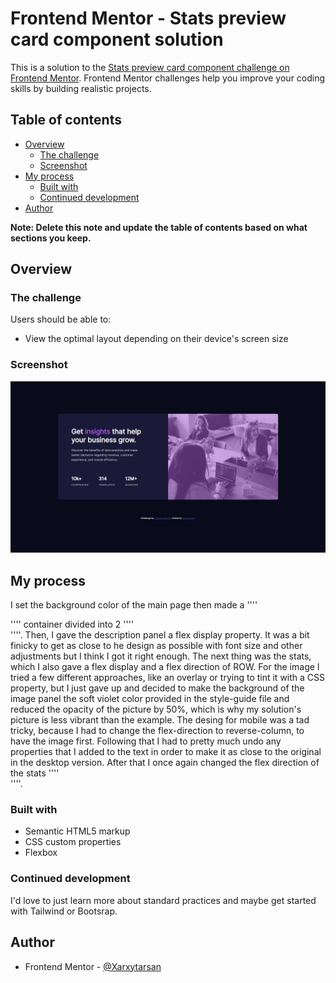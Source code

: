 # Frontend Mentor - Stats preview card component solution

This is a solution to the [Stats preview card component challenge on Frontend Mentor](https://www.frontendmentor.io/challenges/stats-preview-card-component-8JqbgoU62). Frontend Mentor challenges help you improve your coding skills by building realistic projects. 

## Table of contents

- [Overview](#overview)
  - [The challenge](#the-challenge)
  - [Screenshot](#screenshot)
- [My process](#my-process)
  - [Built with](#built-with)
  - [Continued development](#continued-development)
- [Author](#author)


**Note: Delete this note and update the table of contents based on what sections you keep.**

## Overview

### The challenge

Users should be able to:

- View the optimal layout depending on their device's screen size

### Screenshot

![](./screenshot.jpg)


## My process

I set the background color of the main page then made a ''''<main>'''' container divided into 2 ''''<div>''''. Then, I gave the description panel a flex display property. It was a bit finicky to get as close to he design as possible with font size and other adjustments but I think I got it right enough. The next thing was the stats, which I also gave a flex display and a flex direction of ROW. 
For the image I tried a few different approaches, like an overlay or trying to tint it with a CSS property, but I just gave up and decided to make the background of the image panel the soft violet color provided in the style-guide file and reduced the opacity of the picture by 50%, which is why my solution's picture is less vibrant than the example.
The desing for mobile was a tad tricky, because I had to change the flex-direction to reverse-column, to have the image first. Following that I had to pretty much undo any properties that I added to the text in order to make it as close to the original in the desktop version. After that I once again changed the flex direction of the stats ''''<div>''''.

### Built with

- Semantic HTML5 markup
- CSS custom properties
- Flexbox


### Continued development

I'd love to just learn more about standard practices and maybe get started with Tailwind or Bootsrap.


## Author


- Frontend Mentor - [@Xarxytarsan](https://www.frontendmentor.io/profile/Xarxytarsan)


